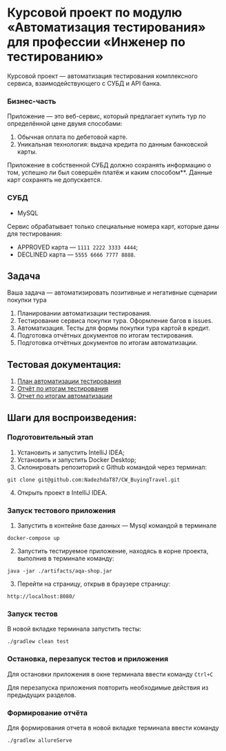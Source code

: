 # Курсовой проект по модулю «Автоматизация тестирования» для профессии «Инженер по тестированию»

Курсовой проект — автоматизация тестирования комплексного сервиса, взаимодействующего с СУБД и API банка.

### Бизнес-часть

Приложение — это веб-сервис, который предлагает купить тур по определённой цене двумя способами:
1. Обычная оплата по дебетовой карте.
2. Уникальная технология: выдача кредита по данным банковской карты.

Приложение в собственной СУБД должно сохранять информацию о том, успешно ли был совершён платёж и каким способом**. Данные карт сохранять не допускается.

### СУБД

* MySQL

Сервис обрабатывает только специальные номера карт, которые даны для тестирования:
* APPROVED карта — `1111 2222 3333 4444`;
* DECLINED карта — `5555 6666 7777 8888`.

## Задача

Ваша задача — автоматизировать позитивные и негативные сценарии покупки тура
1. Планировании автоматизации тестирования.
1. Тестирование сервиса покупки тура. Оформление багов в issues.
1. Автоматизация. Тесты для формы покупки тура картой в кредит.
1. Подготовка отчётных документов по итогам тестирования.
1. Подготовка отчётных документов по итогам автоматизации.

## Тестовая документация:

1. [План автоматизации тестирования](documents/Plan.md)
2. [Отчёт по итогам тестирования](documents/Report.md)
3. [Отчет по итогам автоматизации](documents/Summary.md)

## Шаги для воспроизведения:

### Подготовительный этап

1. Установить и запустить IntelliJ IDEA;
1. Установить и запустить Docker Desktop;
1. Склонировать репозиторий с Github командой через терминал:
   
```
git clone git@github.com:NadezhdaT87/CW_BuyingTravel.git
```

4. Открыть проект в IntelliJ IDEA.

### Запуск тестового приложения 

1. Запустить в контейне базe данных — Mysql командой в терминале
   
```
docker-compose up
```

2. Запустить тестируемое приложение, находясь в корне проекта, выполнив в терминале команду:
   
```
java -jar ./artifacts/aqa-shop.jar
```

3.  Перейти на страницу, открыв в браузере страницу:
   
```
http://localhost:8080/
```

### Запуск тестов

В новой вкладке терминала запустить тесты:

 ```
./gradlew clean test
```

### Остановка, перезапуск тестов и приложения

Для остановки приложения в окне терминала ввести команду 
`Ctrl+С`

Для перезапуска приложения повторить необходимые действия из предыдущих разделов.

### Формирование отчёта

Для формирования отчета в новой вкладке терминала ввести команду

```
./gradlew allureServe
```
